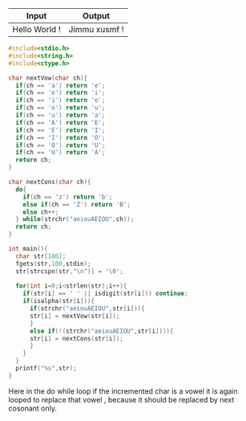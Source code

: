 
| Input         | Output        |
| ------------- | ------------- |
| Hello World ! | Jimmu xusmf ! |

```c
#include<stdio.h>
#include<string.h>
#include<ctype.h>

char nextVow(char ch){
  if(ch == 'a') return 'e';
  if(ch == 'e') return 'i';
  if(ch == 'i') return 'o';
  if(ch == 'o') return 'u';
  if(ch == 'u') return 'a';
  if(ch == 'A') return 'E';
  if(ch == 'E') return 'I';
  if(ch == 'I') return 'O';
  if(ch == 'O') return 'U';
  if(ch == 'U') return 'A';
  return ch;
}

char nextCons(char ch){
  do{
    if(ch == 'z') return 'b';
    else if(ch == 'Z') return 'B';
    else ch++;
  } while(strchr("aeiouAEIOU",ch));
  return ch;
}

int main(){
  char str[100];
  fgets(str,100,stdin);
  str[strcspn(str,"\n")] = '\0';
  
  for(int i=0;i<strlen(str);i++){
    if(str[i] == ' ' || isdigit(str[i])) continue;
    if(isalpha(str[i])){
      if(strchr("aeiouAEIOU",str[i])){
      str[i] = nextVow(str[i]);
      }
      else if(!(strchr("aeiouAEIOU",str[i]))){
      str[i] = nextCons(str[i]);
      }
    }
  }
  printf("%s",str);
}
```

Here in the do while loop if the incremented char is a vowel it is again looped to replace that vowel , because it should be replaced by next cosonant only.

